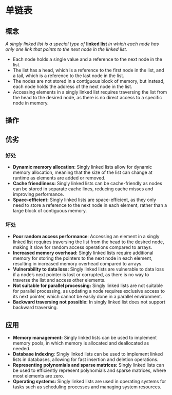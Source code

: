 # 单链表

## 概念

*A singly linked list is a special type of* [**linked list**](https://www.geeksforgeeks.org/data-structures/linked-list/) *in which each node has only one link that points to the next node in the linked list.*



- Each node holds a single value and a reference to the next node in the list.
- The list has a head, which is a reference to the first node in the list, and a tail, which is a reference to the last node in the list.
- The nodes are not stored in a contiguous block of memory, but instead, each node holds the address of the next node in the list.
- Accessing elements in a singly linked list requires traversing the list from the head to the desired node, as there is no direct access to a specific node in memory.



## 操作



## 优劣

### 好处

- **Dynamic memory allocation**: Singly linked lists allow for dynamic memory allocation, meaning that the size of the list can change at runtime as elements are added or removed.
- **Cache friendliness:** Singly linked lists can be cache-friendly as nodes can be stored in separate cache lines, reducing cache misses and improving performance.
- **Space-efficient:** Singly linked lists are space-efficient, as they only need to store a reference to the next node in each element, rather than a large block of contiguous memory.



### 坏处

- **Poor random access performance**: Accessing an element in a singly linked list requires traversing the list from the head to the desired node, making it slow for random access operations compared to arrays.
- **Increased memory overhead:** Singly linked lists require additional memory for storing the pointers to the next node in each element, resulting in increased memory overhead compared to arrays.
- **Vulnerability to data loss:** Singly linked lists are vulnerable to data loss if a node’s next pointer is lost or corrupted, as there is no way to traverse the list and access other elements.
- **Not suitable for parallel processing:** Singly linked lists are not suitable for parallel processing, as updating a node requires exclusive access to its next pointer, which cannot be easily done in a parallel environment.
- **Backward traversing not possible:** In singly linked list does not support backward traversing. 



## 应用

- **Memory management:** Singly linked lists can be used to implement memory pools, in which memory is allocated and deallocated as needed.
- **Database indexing**: Singly linked lists can be used to implement linked lists in databases, allowing for fast insertion and deletion operations.
- **Representing polynomials and sparse matrices:** Singly linked lists can be used to efficiently represent polynomials and sparse matrices, where most elements are zero.
- **Operating systems:** Singly linked lists are used in operating systems for tasks such as scheduling processes and managing system resources.
